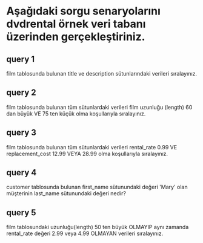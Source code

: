 # Aşağıdaki sorgu senaryolarını dvdrental örnek veri tabanı üzerinden gerçekleştiriniz.
## query 1
film tablosunda bulunan title ve description sütunlarındaki verileri sıralayınız.

## query 2
film tablosunda bulunan tüm sütunlardaki verileri film uzunluğu (length) 60 dan büyük VE 75 ten küçük olma koşullarıyla sıralayınız.

## query 3
film tablosunda bulunan tüm sütunlardaki verileri rental_rate 0.99 VE replacement_cost 12.99 VEYA 28.99 olma koşullarıyla sıralayınız.

## query 4
customer tablosunda bulunan first_name sütunundaki değeri 'Mary' olan müşterinin last_name sütunundaki değeri nedir?

## query 5
film tablosundaki uzunluğu(length) 50 ten büyük OLMAYIP aynı zamanda rental_rate değeri 2.99 veya 4.99 OLMAYAN verileri sıralayınız.
